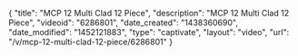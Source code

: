 {
    "title": "MCP 12 Multi Clad 12 Piece",
    "description": "MCP 12 Multi Clad 12 Piece",
    "videoid": "6286801",
    "date_created": "1438360690",
    "date_modified": "1452121883",
    "type": "captivate",
    "layout": "video",
    "url": "\/v\/mcp-12-multi-clad-12-piece\/6286801"
}